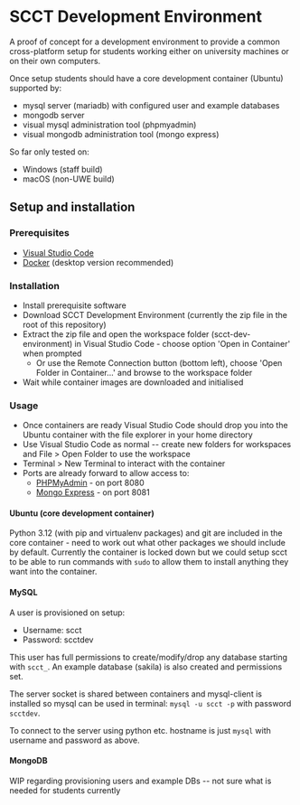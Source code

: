 # SCCT Development Environment
A proof of concept for a development environment to provide a common cross-platform setup for students working either on university machines or on their own computers.

Once setup students should have a core development container (Ubuntu) supported by:
* mysql server (mariadb) with configured user and example databases
* mongodb server
* visual mysql administration tool (phpmyadmin)
* visual mongodb administration tool (mongo express)

So far only tested on:
* Windows (staff build)
* macOS (non-UWE build)

## Setup and installation
### Prerequisites
* [Visual Studio Code](https://code.visualstudio.com/)
* [Docker](https://www.docker.com/products/docker-desktop/) (desktop version recommended)

### Installation
* Install prerequisite software
* Download SCCT Development Environment (currently the zip file in the root of this repository)
* Extract the zip file and open the workspace folder (scct-dev-environment) in Visual Studio Code - choose option 'Open in Container' when prompted
  * Or use the Remote Connection button (bottom left), choose 'Open Folder in Container...' and browse to the workspace folder
* Wait while container images are downloaded and initialised

### Usage
* Once containers are ready Visual Studio Code should drop you into the Ubuntu container with the file explorer in your home directory
* Use Visual Studio Code as normal -- create new folders for workspaces and File > Open Folder to use the workspace
* Terminal > New Terminal to interact with the container
* Ports are already forward to allow access to:
  * [PHPMyAdmin](http://localhost:8080) - on port 8080
  * [Mongo Express](http://localhost:8081) - on port 8081

#### Ubuntu (core development container)
Python 3.12 (with pip and virtualenv packages) and git are included in the core container - need to work out what other packages we should include by default. Currently the container is locked down but we could setup scct to be able to run commands with `sudo` to allow them to install anything they want into the container.

#### MySQL
A user is provisioned on setup:
* Username: scct
* Password: scctdev

This user has full permissions to create/modify/drop any database starting with `scct_`. An example database (sakila) is also created and permissions set.

The server socket is shared between containers and mysql-client is installed so mysql can be used in terminal: `mysql -u scct -p` with password `scctdev`.

To connect to the server using python etc. hostname is just `mysql` with username and password as above.

#### MongoDB
WIP regarding provisioning users and example DBs -- not sure what is needed for students currently